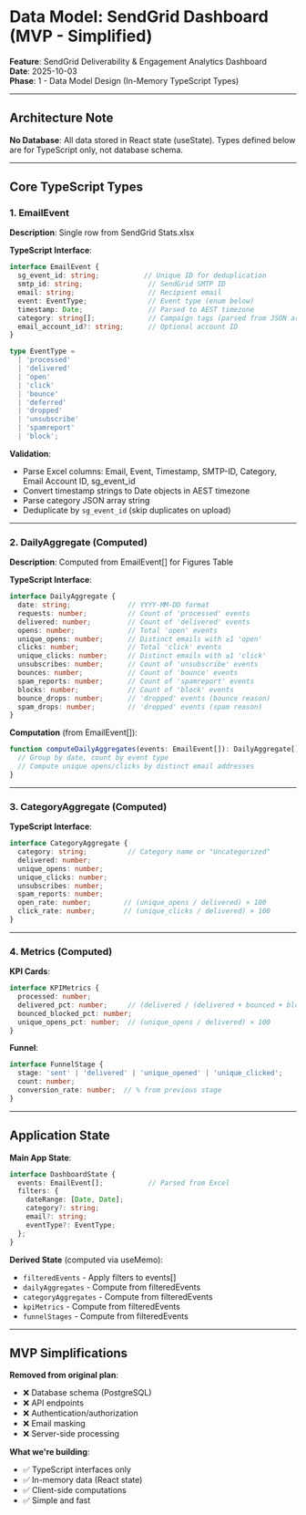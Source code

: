 # Data Model: SendGrid Dashboard (MVP - Simplified)

**Feature**: SendGrid Deliverability & Engagement Analytics Dashboard  
**Date**: 2025-10-03  
**Phase**: 1 - Data Model Design (In-Memory TypeScript Types)

---

## Architecture Note

**No Database**: All data stored in React state (useState). Types defined below are for TypeScript only, not database schema.

---

## Core TypeScript Types

### 1. EmailEvent

**Description**: Single row from SendGrid Stats.xlsx

**TypeScript Interface**:
```typescript
interface EmailEvent {
  sg_event_id: string;           // Unique ID for deduplication
  smtp_id: string;                // SendGrid SMTP ID
  email: string;                  // Recipient email
  event: EventType;               // Event type (enum below)
  timestamp: Date;                // Parsed to AEST timezone
  category: string[];             // Campaign tags (parsed from JSON array)
  email_account_id?: string;      // Optional account ID
}

type EventType = 
  | 'processed'
  | 'delivered'
  | 'open'
  | 'click'
  | 'bounce'
  | 'deferred'
  | 'dropped'
  | 'unsubscribe'
  | 'spamreport'
  | 'block';
```

**Validation**:
- Parse Excel columns: Email, Event, Timestamp, SMTP-ID, Category, Email Account ID, sg_event_id
- Convert timestamp strings to Date objects in AEST timezone
- Parse category JSON array string
- Deduplicate by `sg_event_id` (skip duplicates on upload)

---

### 2. DailyAggregate (Computed)

**Description**: Computed from EmailEvent[] for Figures Table

**TypeScript Interface**:
```typescript
interface DailyAggregate {
  date: string;              // YYYY-MM-DD format
  requests: number;          // Count of 'processed' events
  delivered: number;         // Count of 'delivered' events
  opens: number;             // Total 'open' events
  unique_opens: number;      // Distinct emails with ≥1 'open'
  clicks: number;            // Total 'click' events  
  unique_clicks: number;     // Distinct emails with ≥1 'click'
  unsubscribes: number;      // Count of 'unsubscribe' events
  bounces: number;           // Count of 'bounce' events
  spam_reports: number;      // Count of 'spamreport' events
  blocks: number;            // Count of 'block' events
  bounce_drops: number;      // 'dropped' events (bounce reason)
  spam_drops: number;        // 'dropped' events (spam reason)
}
```

**Computation** (from EmailEvent[]):
```typescript
function computeDailyAggregates(events: EmailEvent[]): DailyAggregate[] {
  // Group by date, count by event type
  // Compute unique opens/clicks by distinct email addresses
}
```

---

### 3. CategoryAggregate (Computed)

**TypeScript Interface**:
```typescript
interface CategoryAggregate {
  category: string;          // Category name or "Uncategorized"
  delivered: number;
  unique_opens: number;
  unique_clicks: number;
  unsubscribes: number;
  spam_reports: number;
  open_rate: number;        // (unique_opens / delivered) × 100
  click_rate: number;       // (unique_clicks / delivered) × 100
}
```

---

### 4. Metrics (Computed)

**KPI Cards**:
```typescript
interface KPIMetrics {
  processed: number;
  delivered_pct: number;     // (delivered / (delivered + bounced + blocked)) × 100
  bounced_blocked_pct: number;
  unique_opens_pct: number;  // (unique_opens / delivered) × 100
}
```

**Funnel**:
```typescript
interface FunnelStage {
  stage: 'sent' | 'delivered' | 'unique_opened' | 'unique_clicked';
  count: number;
  conversion_rate: number;  // % from previous stage
}
```

---

## Application State

**Main App State**:
```typescript
interface DashboardState {
  events: EmailEvent[];           // Parsed from Excel
  filters: {
    dateRange: [Date, Date];
    category?: string;
    email?: string;
    eventType?: EventType;
  };
}
```

**Derived State** (computed via useMemo):
- `filteredEvents` - Apply filters to events[]
- `dailyAggregates` - Compute from filteredEvents
- `categoryAggregates` - Compute from filteredEvents  
- `kpiMetrics` - Compute from filteredEvents
- `funnelStages` - Compute from filteredEvents

---

## MVP Simplifications

**Removed from original plan**:
- ❌ Database schema (PostgreSQL)
- ❌ API endpoints
- ❌ Authentication/authorization
- ❌ Email masking
- ❌ Server-side processing

**What we're building**:
- ✅ TypeScript interfaces only
- ✅ In-memory data (React state)
- ✅ Client-side computations
- ✅ Simple and fast
